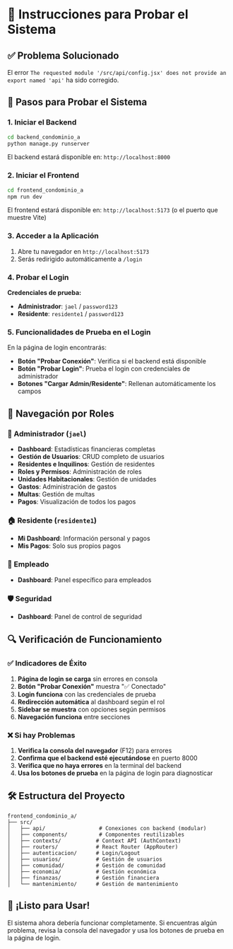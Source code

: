 # 🚀 Instrucciones para Probar el Sistema

## ✅ Problema Solucionado
El error `The requested module '/src/api/config.jsx' does not provide an export named 'api'` ha sido corregido.

## 🔧 Pasos para Probar el Sistema

### 1. Iniciar el Backend
```bash
cd backend_condominio_a
python manage.py runserver
```
El backend estará disponible en: `http://localhost:8000`

### 2. Iniciar el Frontend
```bash
cd frontend_condominio_a
npm run dev
```
El frontend estará disponible en: `http://localhost:5173` (o el puerto que muestre Vite)

### 3. Acceder a la Aplicación
1. Abre tu navegador en `http://localhost:5173`
2. Serás redirigido automáticamente a `/login`

### 4. Probar el Login
**Credenciales de prueba:**
- **Administrador**: `jael` / `password123`
- **Residente**: `residente1` / `password123`

### 5. Funcionalidades de Prueba en el Login
En la página de login encontrarás:
- **Botón "Probar Conexión"**: Verifica si el backend está disponible
- **Botón "Probar Login"**: Prueba el login con credenciales de administrador
- **Botones "Cargar Admin/Residente"**: Rellenan automáticamente los campos

## 🎯 Navegación por Roles

### 👑 Administrador (`jael`)
- **Dashboard**: Estadísticas financieras completas
- **Gestión de Usuarios**: CRUD completo de usuarios
- **Residentes e Inquilinos**: Gestión de residentes
- **Roles y Permisos**: Administración de roles
- **Unidades Habitacionales**: Gestión de unidades
- **Gastos**: Administración de gastos
- **Multas**: Gestión de multas
- **Pagos**: Visualización de todos los pagos

### 🏠 Residente (`residente1`)
- **Mi Dashboard**: Información personal y pagos
- **Mis Pagos**: Solo sus propios pagos

### 👷 Empleado
- **Dashboard**: Panel específico para empleados

### 🛡️ Seguridad
- **Dashboard**: Panel de control de seguridad

## 🔍 Verificación de Funcionamiento

### ✅ Indicadores de Éxito
1. **Página de login se carga** sin errores en consola
2. **Botón "Probar Conexión"** muestra "✅ Conectado"
3. **Login funciona** con las credenciales de prueba
4. **Redirección automática** al dashboard según el rol
5. **Sidebar se muestra** con opciones según permisos
6. **Navegación funciona** entre secciones

### ❌ Si hay Problemas
1. **Verifica la consola del navegador** (F12) para errores
2. **Confirma que el backend esté ejecutándose** en puerto 8000
3. **Verifica que no haya errores** en la terminal del backend
4. **Usa los botones de prueba** en la página de login para diagnosticar

## 🛠️ Estructura del Proyecto

```
frontend_condominio_a/
├── src/
│   ├── api/                 # Conexiones con backend (modular)
│   ├── components/          # Componentes reutilizables
│   ├── contexts/           # Context API (AuthContext)
│   ├── routers/            # React Router (AppRouter)
│   ├── autenticacion/      # Login/Logout
│   ├── usuarios/           # Gestión de usuarios
│   ├── comunidad/          # Gestión de comunidad
│   ├── economia/           # Gestión económica
│   ├── finanzas/           # Gestión financiera
│   └── mantenimiento/      # Gestión de mantenimiento
```

## 🎉 ¡Listo para Usar!
El sistema ahora debería funcionar completamente. Si encuentras algún problema, revisa la consola del navegador y usa los botones de prueba en la página de login.


